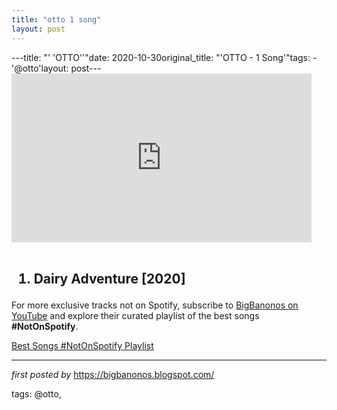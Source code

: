 ```yaml
---
title: "otto 1 song"
layout: post
---
```

---title: "' 'OTTO''"date: 2020-10-30original_title: "'OTTO - 1 Song'"tags:  - '@otto'layout: post---<iframe allowfullscreen="" frameborder="0" height="270" src="https://www.youtube.com/embed/Lpry6mXisAI" width="480"></iframe><br /><br /><h2><ol><li>Dairy Adventure [2020]</li></ol></h2><!--Subscribe and Playlist Links--><div>    <p>For more exclusive tracks not on Spotify, subscribe to <a href="https://www.youtube.com/@BigBanonos" target="_blank">BigBanonos on YouTube</a> and explore their curated playlist of the best songs <strong>#NotOnSpotify</strong>.</p>    <p><a href="https://www.youtube.com/playlist?list=PLtuNtuTatqI0kFahUCbtbfenC_ET5O_tr" target="_blank">Best Songs #NotOnSpotify Playlist<br /></a></p></div><hr /><p><em>first posted by</em> <a href="https://bigbanonos.blogspot.com/" rel="noopener" target="_new">https://bigbanonos.blogspot.com/</a></p><p>tags: @otto,</p>